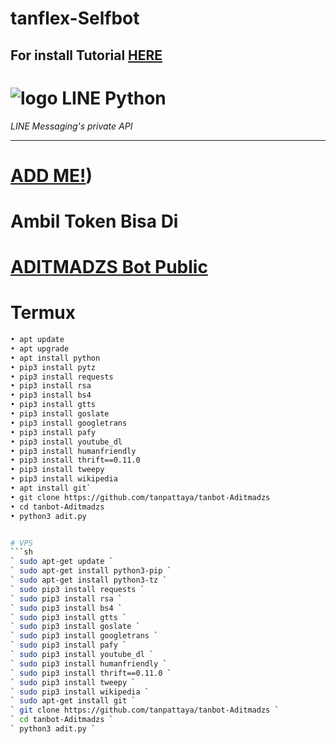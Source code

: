 # tanflex-Selfbot
## For install Tutorial [HERE](https://www.youtube.com/watch?v=v_h-t8iGYzQ&t=28s)
# ![logo](LINE-sm.png) LINE Python

*LINE Messaging's private API*

----
# [ADD ME!](https://line.me/R/ti/p/~ptatan1983'))
# Ambil Token Bisa Di
# [ADITMADZS Bot Public](line.me/ti/p/~botaditmadzs)

# Termux

``` sh
• apt update
• apt upgrade
• apt install python
• pip3 install pytz
• pip3 install requests
• pip3 install rsa
• pip3 install bs4
• pip3 install gtts
• pip3 install goslate
• pip3 install googletrans
• pip3 install pafy
• pip3 install youtube_dl
• pip3 install humanfriendly
• pip3 install thrift==0.11.0
• pip3 install tweepy
• pip3 install wikipedia
• apt install git`
• git clone https://github.com/tanpattaya/tanbot-Aditmadzs
• cd tanbot-Aditmadzs
• python3 adit.py


# VPS 
```sh
` sudo apt-get update `
` sudo apt-get install python3-pip `
` sudo apt-get install python3-tz `
` sudo pip3 install requests `
` sudo pip3 install rsa ` 
` sudo pip3 install bs4 ` 
` sudo pip3 install gtts ` 
` sudo pip3 install goslate `
` sudo pip3 install googletrans ` 
` sudo pip3 install pafy ` 
` sudo pip3 install youtube_dl ` 
` sudo pip3 install humanfriendly `
` sudo pip3 install thrift==0.11.0 `
` sudo pip3 install tweepy `
` sudo pip3 install wikipedia `
` sudo apt-get install git `
` git clone https://github.com/tanpattaya/tanbot-Aditmadzs `
` cd tanbot-Aditmadzs `
` python3 adit.py `
```
